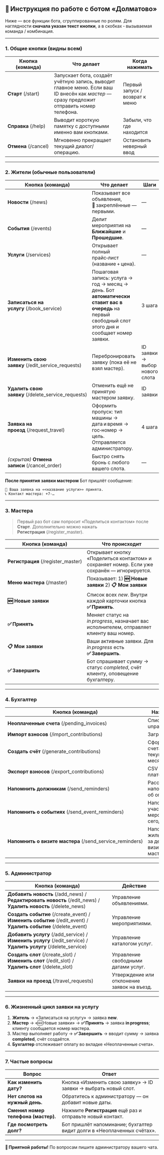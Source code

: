## 📖 Инструкция по работе с ботом **«Долматово»**

Ниже — все функции бота, сгруппированные по ролям.
Для наглядности **сначала указан текст кнопки**, а в скобках ‑ вызываемая команда / комбинация.

---

### 1. Общие кнопки (видны всем)

| Кнопка (команда)     | Что делает                                                                                                                                | Когда нажимать                 |
| -------------------- | ----------------------------------------------------------------------------------------------------------------------------------------- | ------------------------------ |
| **Старт** (/start)   | Запускает бота, создаёт учётную запись, выводит главное меню. Если ваш ID внесён как *мастер* — сразу предложит отправить номер телефона. | Первый запуск / возврат к меню |
| **Справка** (/help)  | Выводит короткую памятку с доступными именно вам кнопками.                                                                                | Забыли, что где находится      |
| **Отмена** (/cancel) | Мгновенно прекращает текущий диалог/операцию.                                                                                             | Остановить неверный ввод       |

---

### 2. Жители (обычные пользователи)

| Кнопка (команда)                                   | Что делает                                                                                                                                            | Шаги                           |
| -------------------------------------------------- | ----------------------------------------------------------------------------------------------------------------------------------------------------- | ------------------------------ |
| **Новости** (/news)                                | Показывает все объявления, 📌 закреплённые — первыми.                                                                                                 | —                              |
| **События** (/events)                              | Делит мероприятия на **Ближайшие** и **Прошедшие**.                                                                                                   | —                              |
| **Услуги** (/services)                             | Открывает полный прайс‑лист (название + цена).                                                                                                        | —                              |
| **Записаться на услугу** (/book_service)           | Пошаговая запись: услуга → год → месяц → день. Бот **автоматически ставит вас в очередь** на первый свободный слот этого дня и сообщает номер заявки. | 3 шага                         |
| **Изменить свою заявку** (/edit_service_requests)  | Перебронировать заявку (пока её не взял мастер).                                                                                                      | ID заявки → выбор нового слота |
| **Удалить свою заявку** (/delete_service_requests) | Отменить ещё не принятую мастером заявку.                                                                                                             | ID заявки                      |
| **Заявка на проезд** (/request_travel)             | Оформить пропуск: тип машины → дата и время → гос‑номер → цель. Отправляется администратору.                                                          | 4 шага                         |
| _(скрытая)_ **Отмена записи** (/cancel_order)      | Быстро снять бронь с любого вашего слота.                                                                                                             | —                              |

**После принятия заявки мастером**
Бот пришлёт сообщение:

```
🔧 Ваша заявка на «<название услуги>» принята.
📞 Контакт мастера: +7‑…
```

---

### 3. Мастера

> Первый раз бот сам попросит «Поделиться контактом» после **Старт**.
> Дополнительно можно нажать **Регистрация** (/register_master).

| Кнопка (команда)                   | Что происходит                                                                               |
| ---------------------------------- | -------------------------------------------------------------------------------------------- |
| **Регистрация** (/register_master) | Открывает кнопку «Поделиться контактом» и сохраняет номер. Если уже сохранён — игнорируется. |
| **Меню мастера** (/master)         | Показывает: 1) **🆕 Новые заявки** 2) **📋 Мои заявки**                                      |
| **🆕 Новые заявки**                | Список всех _new_. Внутри каждой карточки кнопка **✅ Принять**.                             |
| **✅ Принять**                     | Меняет статус на _in progress_, назначает вас исполнителем, отправляет клиенту ваш номер.    |
| **📋 Мои заявки**                  | Ваши активные заявки. Для _in progress_ есть **✅ Завершить**.                               |
| **✅ Завершить**                   | Бот спрашивает сумму → статус _completed_, счёт клиенту, оповещение бухгалтеру.              |

---

### 4. Бухгалтер

| Кнопка (команда)                                         | Назначение                                     |
| -------------------------------------------------------- | ---------------------------------------------- |
| **Неоплаченные счета** (/pending_invoices)               | Список всех unpaid invoices.                   |
| **Импорт взносов** (/import_contributions)               | Загрузить CSV.                                 |
| **Создать счёт** (/generate_contributions)               | Сформировать счета на текущий месяц.           |
| **Экспорт взносов** (/export_contributions)              | CSV со всеми платежами.                        |
| **Напомнить должникам** (/send_reminders)                | Рассылка напоминаний об оплате.                |
| **Напомнить о событиях** (/send_event_reminders)         | Напоминание участникам мероприятий сегодня.    |
| **Напомнить о визите мастера** (/send_service_reminders) | Напоминание жильцам за день до визита мастера. |

---

### 5. Администратор

| Кнопка (команда)                                                                                                | Действие                                    |
| --------------------------------------------------------------------------------------------------------------- | ------------------------------------------- |
| **Добавить новость** (/add_news) / **Редактировать новость** (/edit_news) / **Удалить новость** (/delete_news)  | Управление объявлениями.                    |
| **Создать событие** (/create_event) / **Изменить событие** (/edit_event) / **Удалить событие** (/delete_event)  | Управление мероприятиями.                   |
| **Добавить услугу** (/add_service) / **Изменить услугу** (/edit_service) / **Удалить услугу** (/delete_service) | Управление каталогом услуг.                 |
| **Создать слот** (/create_slot) / **Изменить слот** (/edit_slot) / **Удалить слот** (/delete_slot)              | Управление свободными датами услуг.         |
| **Заявки на проезд** (/travel_requests)                                                                         | Утверждение или отклонение заявок на въезд. |

---

### 6. Жизненный цикл заявки на услугу

1. **Житель** → «Записаться на услугу» → заявка **new**.
2. **Мастер** → «🆕 Новые заявки» → **✅ Принять** → заявка **in progress**; клиенту сообщается номер мастера.
3. Мастер выполняет работу → **✅ Завершить** → вводит сумму → заявка **completed**, счёт создаётся.
4. **Бухгалтер** отслеживает оплату во вкладке «Неоплаченные счета».

---

### 7. Частые вопросы

| Вопрос                              | Ответ                                                                   |
| ----------------------------------- | ----------------------------------------------------------------------- |
| **Как изменить дату?**              | Кнопка «Изменить свою заявку» → ID заявки → выбрать новый слот.         |
| **Нет слотов на нужный день.**      | Обратитесь к администратору — он добавит новые даты.                    |
| **Сменил номер телефона (мастер).** | Нажмите **Регистрация** ещё раз и отправьте новый контакт.              |
| **Где посмотреть долг?**            | Бот пришлёт напоминание; бухгалтер видит долги в «Неоплаченных счётах». |

---

👋 **Приятной работы!** По вопросам пишите администратору вашего чата.
